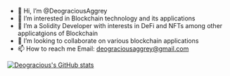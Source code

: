 - 👋 Hi, I’m @DeograciousAggrey
- 👀 I’m interested in Blockchain technology and its applications
- 🌱 I’m a Solidity Developer with interests in DeFi and NFTs among other applicatgions of Blockchain
- 💞️ I’m looking to collaborate on various blockchain applications
- 📫 How to reach me Email: deograciousaggrey@gmail.com


[![Deogracious's GitHub stats](https://github-readme-stats.vercel.app/api?username=DeograciousAggrey)](https://github.com/DeograciousAggrey/github-readme-stats)


<!---
DeograciousAggrey/DeograciousAggrey is a ✨ special ✨ repository because its `README.md` (this file) appears on your GitHub profile.
You can click the Preview link to take a look at your changes.
--->
